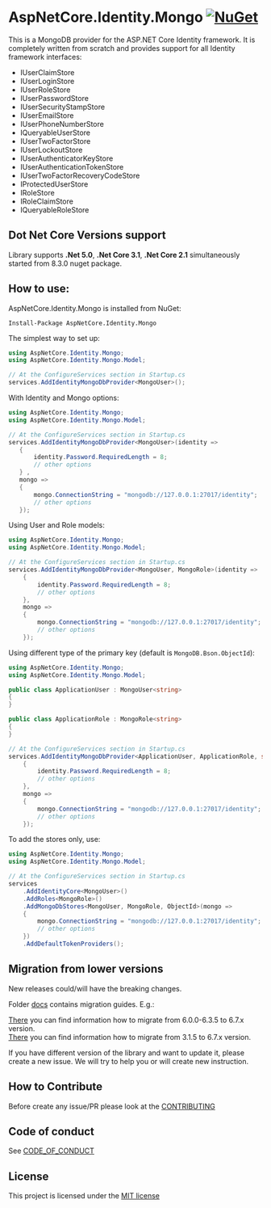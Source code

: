 # AspNetCore.Identity.Mongo [![NuGet](https://img.shields.io/nuget/v/AspNetCore.Identity.Mongo.svg)](https://www.nuget.org/packages/AspNetCore.Identity.Mongo/)

This is a MongoDB provider for the ASP.NET Core Identity framework. It is completely written from scratch and provides support for all Identity framework interfaces:

* IUserClaimStore
* IUserLoginStore
* IUserRoleStore
* IUserPasswordStore
* IUserSecurityStampStore
* IUserEmailStore
* IUserPhoneNumberStore
* IQueryableUserStore
* IUserTwoFactorStore
* IUserLockoutStore
* IUserAuthenticatorKeyStore
* IUserAuthenticationTokenStore
* IUserTwoFactorRecoveryCodeStore
* IProtectedUserStore
* IRoleStore
* IRoleClaimStore
* IQueryableRoleStore

## Dot Net Core Versions support

Library supports **.Net 5.0**, **.Net Core 3.1**, **.Net Core 2.1**
simultaneously started from 8.3.0 nuget package.

## How to use:
AspNetCore.Identity.Mongo is installed from NuGet:
```
Install-Package AspNetCore.Identity.Mongo
```
The simplest way to set up:
```csharp
using AspNetCore.Identity.Mongo;
using AspNetCore.Identity.Mongo.Model;

// At the ConfigureServices section in Startup.cs
services.AddIdentityMongoDbProvider<MongoUser>();
```

With Identity and Mongo options:
```csharp
using AspNetCore.Identity.Mongo;
using AspNetCore.Identity.Mongo.Model;

// At the ConfigureServices section in Startup.cs
services.AddIdentityMongoDbProvider<MongoUser>(identity =>
   {
       identity.Password.RequiredLength = 8;
       // other options
   } ,
   mongo =>
   {
       mongo.ConnectionString = "mongodb://127.0.0.1:27017/identity";
       // other options
   });
```

Using User and Role models:
```csharp
using AspNetCore.Identity.Mongo;
using AspNetCore.Identity.Mongo.Model;

// At the ConfigureServices section in Startup.cs
services.AddIdentityMongoDbProvider<MongoUser, MongoRole>(identity =>
    {
        identity.Password.RequiredLength = 8;
        // other options
    },
    mongo =>
    {
        mongo.ConnectionString = "mongodb://127.0.0.1:27017/identity";
        // other options
    });
```

Using different type of the primary key (default is `MongoDB.Bson.ObjectId`):
```csharp
using AspNetCore.Identity.Mongo;
using AspNetCore.Identity.Mongo.Model;

public class ApplicationUser : MongoUser<string>
{
}

public class ApplicationRole : MongoRole<string>
{
}

// At the ConfigureServices section in Startup.cs
services.AddIdentityMongoDbProvider<ApplicationUser, ApplicationRole, string>(identity =>
    {
        identity.Password.RequiredLength = 8;
        // other options
    },
    mongo =>
    {
        mongo.ConnectionString = "mongodb://127.0.0.1:27017/identity";
        // other options
    });
```
To add the stores only, use:
```csharp
using AspNetCore.Identity.Mongo;
using AspNetCore.Identity.Mongo.Model;

// At the ConfigureServices section in Startup.cs
services
    .AddIdentityCore<MongoUser>()
    .AddRoles<MongoRole>()
    .AddMongoDbStores<MongoUser, MongoRole, ObjectId>(mongo =>
    {
        mongo.ConnectionString = "mongodb://127.0.0.1:27017/identity";
        // other options
    })
    .AddDefaultTokenProviders();
```

## Migration from lower versions
New releases could/will have the breaking changes.

Folder [docs](./docs) contains migration guides. E.g.:

[There](./docs/MigrationGuideToVersion6_7_0AndUpper.md) you can find information how to migrate from 6.0.0-6.3.5 to 6.7.x version.<br>
[There](./docs/MigrationGuideFromVersion3_1_5ToVersion6_7_0AndUpper.md) you can find information how to migrate from 3.1.5 to 6.7.x version.

If you have different version of the library and want to update it, please create a new issue. We will try to help you or will create new instruction.

## How to Contribute
Before create any issue/PR please look at the [CONTRIBUTING](./CONTRIBUTING.md)

## Code of conduct
See [CODE_OF_CONDUCT](./CODE_OF_CONDUCT.md)

## License
This project is licensed under the [MIT license](./blob/master/LICENSE.txt)
